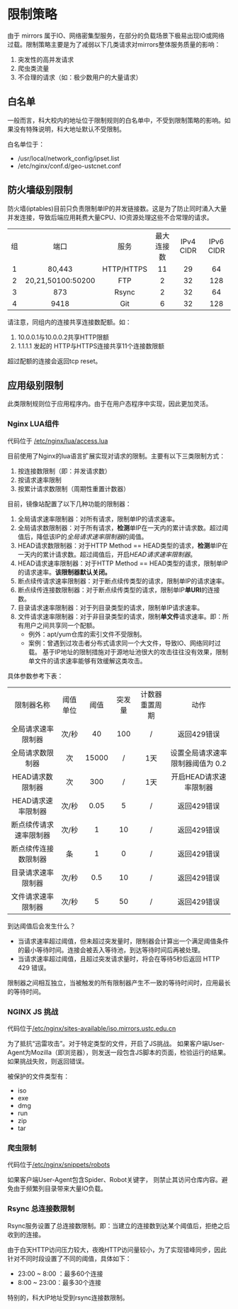 # 限制策略

由于 mirrors 属于IO、网络密集型服务，在部分的负载场景下极易出现IO或网络过载。限制策略主要是为了减弱以下几类请求对mirrors整体服务质量的影响：

1. 突发性的高并发请求
2. 爬虫类流量
3. 不合理的请求（如：极少数用户的大量请求）

## 白名单

一般而言，科大校内的地址位于限制规则的白名单中，不受到限制策略的影响。如果没有特殊说明，科大地址默认不受限制。

白名单位于：

* /usr/local/network_config/ipset.list
* /etc/nginx/conf.d/geo-ustcnet.conf

## 防火墙级别限制

防火墙(iptables)目前只负责限制单IP的并发链接数。这是为了防止同时涌入大量并发连接，导致后端应用耗费大量CPU、IO资源处理这些不合常理的请求。

|      |                   |            |            |           |           |
| :--: | :---------------: | :--------: | :--------: | :-------: | :-------: |
|  组  |       端口        |    服务    | 最大连接数 | IPv4 CIDR | IPv6 CIDR |
|  1   |      80,443       | HTTP/HTTPS |     11     |    29     |    64     |
|  2   | 20,21,50100:50200 |    FTP     |     2      |    32     |    128    |
|  3   |        873        |   Rsync    |     2      |    32     |    64     |
|  4   |       9418        |    Git     |     6      |    32     |    128    |

请注意，同组内的连接共享连接数配额。如： 

1. 10.0.0.1与10.0.0.2共享HTTP限额
2. 1.1.1.1 发起的 HTTP与HTTPS连接共享11个连接数限额

超过配额的连接会返回tcp reset。

## 应用级别限制

此类限制规则位于应用程序内。由于在用户态程序中实现，因此更加灵活。

### Nginx LUA组件

代码位于 [/etc/nginx/lua/access.lua](https://git.lug.ustc.edu.cn/mirrors/nginx-config/blob/master/lua/access.lua)

目前使用了Nginx的lua语言扩展实现对请求的限制。主要有以下三类限制方式：

1. 按连接数限制（即：并发请求数）
2. 按请求速率限制
3. 按累计请求数限制（周期性重置计数器）

目前，镜像站配置了以下几种功能的限制器：

1. 全局请求速率限制器：对所有请求，限制单IP的请求速率。
2. 全局请求数限制器：对于所有请求，**检测**单IP在一天内的累计请求数。超过阈值后，降低该IP的*全局请求速率限制器*的阈值。
3. HEAD请求数限制器：对于HTTP Method == HEAD类型的请求，**检测**单IP在一天内的累计请求数。超过阈值后，开启*HEAD请求速率限制器*。
4. HEAD请求速率限制器：对于HTTP Method == HEAD类型的请求，限制单IP的请求速率。**该限制器默认关闭。**
5. 断点续传请求速率限制器：对于断点续传类型的请求，限制单IP的请求速率。
6. 断点续传连接数限制器：对于断点续传类型的请求，限制单IP**单URI**的连接数。
7. 目录请求速率限制器：对于列目录类型的请求，限制单IP请求速率。
8. 文件请求速率限制器：对于非目录类型的请求，限制**单文件**请求速率。即：所有用户之间共享同一个配额。
   * 例外：apt/yum仓库的索引文件不受限制。
   * 案例：曾遇到过攻击者分布式请求同一个大文件，导致IO、网络同时过载。 基于IP地址的限制措施对于源地址池很大的攻击往往没有效果，限制单文件的请求速率能够有效缓解这类攻击。

具体参数参考下表：

|                        |          |       |        |                |                                  |
| :--------------------: | :------: | :---: | :----: | :------------: | :------------------------------: |
|       限制器名称       | 阈值单位 | 阈值  | 突发量 | 计数器重置周期 |               动作               |
|   全局请求速率限制器   |  次/秒   |  40   |  100   |       /        |           返回429错误            |
|    全局请求数限制器    |    次    | 15000 |   /    |      1天       | 设置全局请求速率限制器阈值为 0.2 |
|    HEAD请求数限制器    |    次    |  300  |   /    |      1天       |      开启HEAD请求速率限制器      |
|   HEAD请求速率限制器   |  次/秒   | 0.05  |   5    |       /        |           返回429错误            |
| 断点续传请求速率限制器 |  次/秒   |   1   |   10   |       /        |           返回429错误            |
|  断点续传连接数限制器  |    条    |   1   |   0    |       /        |           返回429错误            |
|   目录请求速率限制器   |  次/秒   |  0.5  |   10   |       /        |           返回429错误            |
|   文件请求速率限制器   |  次/秒   |   5   |   50   |       /        |           返回429错误            |

到达阈值后会发生什么？

* 当请求速率超过阈值，但未超过突发量时，限制器会计算出一个满足阈值条件的最小等待时间。连接会被丢入等待池，到达等待时间后再被处理。
* 当请求速率超过阈值，且超过突发请求量时，将会在等待5秒后返回 HTTP 429 错误。

限制器之间相互独立，当被触发的所有限制器产生不一致的等待时间时，应用最长的等待时间。

### NGINX JS 挑战

代码位于[/etc/nginx/sites-available/iso.mirrors.ustc.edu.cn](https://git.lug.ustc.edu.cn/mirrors/nginx-config/blob/master/sites-available/iso.mirrors.ustc.edu.cn)

为了抵抗“迅雷攻击”。对于特定类型的文件，开启了JS挑战。 如果客户端User-Agent为Mozilla（即浏览器），则发送一段包含JS脚本的页面，检验运行的结果。如果挑战失败，则返回错误。

被保护的文件类型有：

* iso
* exe
* dmg
* run
* zip
* tar

### 爬虫限制

代码位于[/etc/nginx/snippets/robots](https://git.lug.ustc.edu.cn/mirrors/nginx-config/blob/master/snippets/robots)

如果客户端User-Agent包含Spider、Robot关键字， 则禁止其访问仓库内容。避免由于频繁列目录带来大量IO负载。

### Rsync 总连接数限制

Rsync服务设置了总连接数限制。即：当建立的连接数到达某个阈值后，拒绝之后收到的连接。

由于白天HTTP访问压力较大，夜晚HTTP访问量较小，为了实现错峰同步，因此针对不同时段设置了不同的阈值，具体如下：

* 23:00 ~ 8:00 ：最多60个连接
* 8:00 ~ 23:00：最多30个连接

特别的，科大IP地址受到rsync连接数限制。





